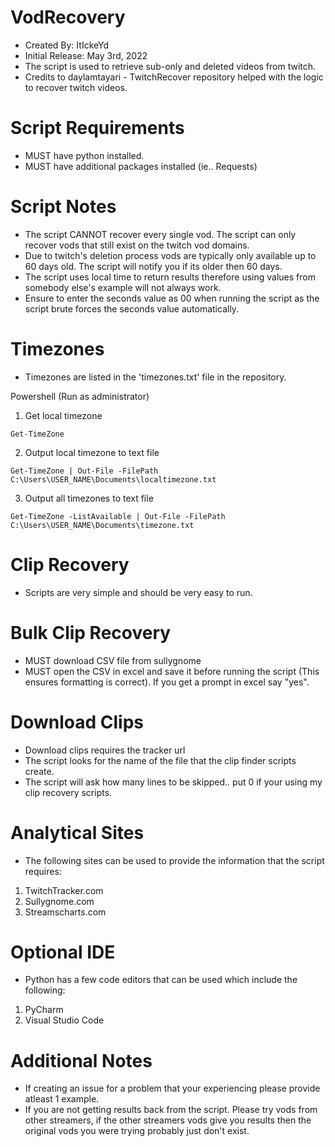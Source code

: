 # VodRecovery
* Created By: ItIckeYd
* Initial Release: May 3rd, 2022
* The script is used to retrieve sub-only and deleted videos from twitch.
* Credits to daylamtayari - TwitchRecover repository helped with the logic to recover twitch videos.

# Script Requirements
* MUST have python installed.
* MUST have additional packages installed (ie.. Requests)

# Script Notes
* The script CANNOT recover every single vod. The script can only recover vods that still exist on the twitch vod domains.
* Due to twitch's deletion process vods are typically only available up to 60 days old. The script will notify you if its older then 60 days.
* The script uses local time to return results therefore using values from somebody else's example will not always work.
* Ensure to enter the seconds value as 00 when running the script as the script brute forces the seconds value automatically.

# Timezones
* Timezones are listed in the 'timezones.txt' file in the repository.

Powershell (Run as administrator)

1. Get local timezone
```
Get-TimeZone 
```
2. Output local timezone to text file
```
Get-TimeZone | Out-File -FilePath C:\Users\USER_NAME\Documents\localtimezone.txt
```
3. Output all timezones to text file
```
Get-TimeZone -ListAvailable | Out-File -FilePath C:\Users\USER_NAME\Documents\timezone.txt
``` 

# Clip Recovery
* Scripts are very simple and should be very easy to run. 

# Bulk Clip Recovery
* MUST download CSV file from sullygnome
* MUST open the CSV in excel and save it before running the script (This ensures formatting is correct). If you get a prompt in excel say "yes". 

# Download Clips
* Download clips requires the tracker url
* The script looks for the name of the file that the clip finder scripts create.
* The script will ask how many lines to be skipped.. put 0 if your using my clip recovery scripts.

# Analytical Sites
* The following sites can be used to provide the information that the script requires:
1. TwitchTracker.com
2. Sullygnome.com
3. Streamscharts.com

# Optional IDE
* Python has a few code editors that can be used which include the following:
1. PyCharm
2. Visual Studio Code

# Additional Notes
* If creating an issue for a problem that your experiencing please provide atleast 1 example.
* If you are not getting results back from the script. Please try vods from other streamers, if the other streamers vods give you results then the original vods you were trying probably just don't exist. 

